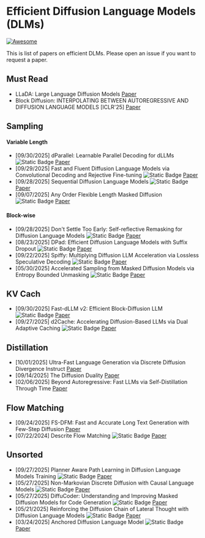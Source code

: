 # Efficient Diffusion Language Models (DLMs)

[![Awesome](https://awesome.re/badge.svg)](https://awesome.re)


This is list of papers on efficient DLMs. Please open an issue if you want to request a paper.


## Must Read
- LLaDA: Large Language Diffusion Models [Paper](https://arxiv.org/pdf/2502.09992)
- Block Diffusion: INTERPOLATING BETWEEN AUTOREGRESSIVE AND DIFFUSION LANGUAGE MODELS [ICLR'25] [Paper](https://arxiv.org/pdf/2503.09573)

## Sampling
#### Variable Length
- [09/30/2025] dParallel: Learnable Parallel Decoding for dLLMs ![Static Badge](https://img.shields.io/badge/Nvidia-ArXiv-red)  [Paper](https://arxiv.org/pdf/2509.26488)
- [09/29/2025] Fast and Fluent Diffusion Language Models via Convolutional Decoding and Rejective Fine-tuning ![Static Badge](https://img.shields.io/badge/Neurips'25-red) [Paper](https://arxiv.org/pdf/2509.15188)
- [09/28/2025] Sequential Diffusion Language Models ![Static Badge](https://img.shields.io/badge/ArXiv-red) [Paper](https://www.alphaxiv.org/abs/2509.24007)
- [09/07/2025] Any Order Flexible Length Masked Diffusion ![Static Badge](https://img.shields.io/badge/ArXiv-red) [Paper](https://arxiv.org/pdf/2509.01025?)
  
#### Block-wise
- [09/28/2025] Don't Settle Too Early: Self-reflective Remasking for Diffusion Language Models ![Static Badge](https://img.shields.io/badge/ArXiv-red) [Paper](https://www.arxiv.org/pdf/2509.23653)
- [08/23/2025] DPad: Efficient Diffusion Language Models with Suffix Dropout ![Static Badge](https://img.shields.io/badge/ArXiv-red) [Paper](https://arxiv.org/pdf/2508.14148)
- [09/22/2025] Spiffy: Multiplying Diffusion LLM Acceleration via Lossless Speculative Decoding ![Static Badge](https://img.shields.io/badge/ArXiv-red) [Paper](https://arxiv.org/pdf/2509.18085)
- [05/30/2025] Accelerated Sampling from Masked Diffusion Models via Entropy Bounded Unmasking ![Static Badge](https://img.shields.io/badge/Meta-ArXiv-red) [Paper](https://arxiv.org/pdf/2505.24857)
## KV Cach
- [09/30/2025] Fast-dLLM v2: Efficient Block-Diffusion LLM ![Static Badge](https://img.shields.io/badge/Nvidia-ArXiv-red) [Paper](https://www.alphaxiv.org/abs/2509.26328)
- [09/27/2025] d2Cache: Accelerating Diffusion-Based LLMs via Dual Adaptive Caching ![Static Badge](https://img.shields.io/badge/ArXiv-red) [Paper](https://arxiv.org/pdf/2509.23094)


## Distillation
- [10/01/2025] Ultra-Fast Language Generation via Discrete Diffusion Divergence Instruct [Paper](https://www.alphaxiv.org/abs/2509.25035)
- [09/14/2025] The Diffusion Duality [Paper](https://arxiv.org/pdf/2506.10892)
- [02/06/2025] Beyond Autoregressive: Fast LLMs via Self-Distillation Through Time [Paper](https://arxiv.org/pdf/2410.21035)


## Flow Matching 
- [09/24/2025] FS-DFM: Fast and Accurate Long Text Generation with Few-Step Diffusion [Paper](https://arxiv.org/pdf/2509.20624v1)
- [07/22/2024] Descrite Flow Matching ![Static Badge](https://img.shields.io/badge/Neurips'24-red)  [Paper](https://proceedings.neurips.cc/paper_files/paper/2024/file/f0d629a734b56a642701bba7bc8bb3ed-Paper-Conference.pdf)



## Unsorted
- [09/27/2025] Planner Aware Path Learning in Diffusion Language Models Training ![Static Badge](https://img.shields.io/badge/ArXiv-red) [Paper]([https://arxiv.org/pdf/2509.23094](https://www.arxiv.org/pdf/2509.23405))
- [05/27/2025] Non-Markovian Discrete Diffusion with Causal Language Models ![Static Badge](https://img.shields.io/badge/Neurips'25-red) [Paper](https://arxiv.org/pdf/2502.09767)
- [05/27/2025] DiffuCoder: Understanding and Improving Masked Diffusion Models for Code Generation ![Static Badge](https://img.shields.io/badge/Meta-ArXiv-red) [Paper](https://www.arxiv.org/pdf/2506.20639)
- [05/21/2025] Reinforcing the Diffusion Chain of Lateral Thought with Diffusion Language Models ![Static Badge](https://img.shields.io/badge/Neurips'25-red) [Paper](https://arxiv.org/pdf/2505.10446)
- [03/24/2025] Anchored Diffusion Language Model ![Static Badge](https://img.shields.io/badge/Neurips'25-red) [Paper](https://arxiv.org/pdf/2505.18456)
